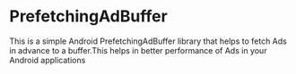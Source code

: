 # PrefetchingAdBuffer
This is a simple Android PrefetchingAdBuffer library that helps to fetch Ads in advance to a buffer.This helps in better performance of Ads in your Android applications
